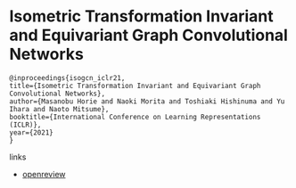 # Isometric Transformation Invariant and Equivariant Graph Convolutional Networks

```
@inproceedings{isogcn_iclr21,
title={Isometric Transformation Invariant and Equivariant Graph Convolutional Networks},
author={Masanobu Horie and Naoki Morita and Toshiaki Hishinuma and Yu Ihara and Naoto Mitsume},
booktitle={International Conference on Learning Representations (ICLR)},
year={2021}
}
```

links
- [openreview](https://openreview.net/forum?id=FX0vR39SJ5q)
